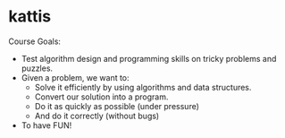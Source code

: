 # kattis
Course Goals:
- Test algorithm design and programming skills on tricky problems and puzzles.
- Given a problem, we want to:
    - Solve it efficiently by using algorithms and data structures.
    - Convert our solution into a program.
    - Do it as quickly as possible (under pressure)
    - And do it correctly (without bugs)
- To have FUN!

